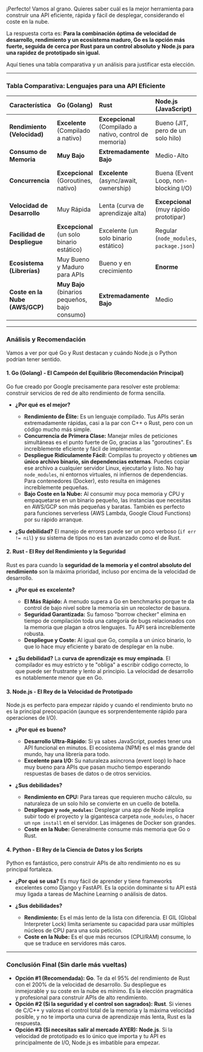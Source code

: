 ¡Perfecto! Vamos al grano. Quieres saber cuál es la mejor herramienta para construir una API eficiente, rápida y fácil de desplegar, considerando el coste en la nube.

La respuesta corta es: **Para la combinación óptima de velocidad de desarrollo, rendimiento y un ecosistema maduro, Go es la opción más fuerte, seguida de cerca por Rust para un control absoluto y Node.js para una rapidez de prototipado sin igual.**

Aquí tienes una tabla comparativa y un análisis para justificar esta elección.

---

### Tabla Comparativa: Lenguajes para una API Eficiente

| Característica | Go (Golang) | Rust | Node.js (JavaScript) | Python |
| :--- | :--- | :--- | :--- | :--- |
| **Rendimiento (Velocidad)** | **Excelente** (Compilado a nativo) | **Excepcional** (Compilado a nativo, control de memoria) | Bueno (JIT, pero de un solo hilo) | Regular (Interpretado, lento) |
| **Consumo de Memoria** | **Muy Bajo** | **Extremadamente Bajo** | Medio-Alto | Alto |
| **Concurrencia** | **Excepcional** (Goroutines, nativo) | **Excelente** (async/await, ownership) | Buena (Event Loop, non-blocking I/O) | Regular (GIL limita el paralelismo real) |
| **Velocidad de Desarrollo** | Muy Rápida | Lenta (curva de aprendizaje alta) | **Excepcional** (muy rápido prototipar) | Muy Rápida |
| **Facilidad de Despliegue** | **Excepcional** (un solo binario estático) | Excelente (un solo binario estático) | Regular (`node_modules`, `package.json`) | Regular (entornos virtuales, dependencias) |
| **Ecosistema (Librerías)** | Muy Bueno y Maduro para APIs | Bueno y en crecimiento | **Enorme** | Enorme |
| **Coste en la Nube (AWS/GCP)** | **Muy Bajo** (binarios pequeños, bajo consumo) | **Extremadamente Bajo** | Medio | Alto (necesita más RAM/CPU) |

---

### Análisis y Recomendación

Vamos a ver por qué Go y Rust destacan y cuándo Node.js o Python podrían tener sentido.

#### 1. Go (Golang) - El Campeón del Equilibrio (Recomendación Principal)

Go fue creado por Google precisamente para resolver este problema: construir servicios de red de alto rendimiento de forma sencilla.

*   **¿Por qué es el mejor?**
    *   **Rendimiento de Élite:** Es un lenguaje compilado. Tus APIs serán extremadamente rápidas, casi a la par con C++ o Rust, pero con un código mucho más simple.
    *   **Concurrencia de Primera Clase:** Manejar miles de peticiones simultáneas es el punto fuerte de Go, gracias a las "goroutines". Es increíblemente eficiente y fácil de implementar.
    *   **Despliegue Ridículamente Fácil:** Compilas tu proyecto y obtienes **un único archivo binario, sin dependencias externas**. Puedes copiar ese archivo a cualquier servidor Linux, ejecutarlo y listo. No hay `node_modules`, ni entornos virtuales, ni infiernos de dependencias. Para contenedores (Docker), esto resulta en imágenes increíblemente pequeñas.
    *   **Bajo Coste en la Nube:** Al consumir muy poca memoria y CPU y empaquetarse en un binario pequeño, las instancias que necesitas en AWS/GCP son más pequeñas y baratas. También es perfecto para funciones serverless (AWS Lambda, Google Cloud Functions) por su rápido arranque.

*   **¿Su debilidad?** El manejo de errores puede ser un poco verboso (`if err != nil`) y su sistema de tipos no es tan avanzado como el de Rust.

#### 2. Rust - El Rey del Rendimiento y la Seguridad

Rust es para cuando la **seguridad de la memoria y el control absoluto del rendimiento** son la máxima prioridad, incluso por encima de la velocidad de desarrollo.

*   **¿Por qué es excelente?**
    *   **El Más Rápido:** A menudo supera a Go en benchmarks porque te da control de bajo nivel sobre la memoria sin un recolector de basura.
    *   **Seguridad Garantizada:** Su famoso "borrow checker" elimina en tiempo de compilación toda una categoría de bugs relacionados con la memoria que plagan a otros lenguajes. Tu API será increíblemente robusta.
    *   **Despliegue y Coste:** Al igual que Go, compila a un único binario, lo que lo hace muy eficiente y barato de desplegar en la nube.

*   **¿Su debilidad?** La **curva de aprendizaje es muy empinada**. El compilador es muy estricto y te "obliga" a escribir código correcto, lo que puede ser frustrante y lento al principio. La velocidad de desarrollo es notablemente menor que en Go.

#### 3. Node.js - El Rey de la Velocidad de Prototipado

Node.js es perfecto para empezar rápido y cuando el rendimiento bruto no es la principal preocupación (aunque es sorprendentemente rápido para operaciones de I/O).

*   **¿Por qué es bueno?**
    *   **Desarrollo Ultra-Rápido:** Si ya sabes JavaScript, puedes tener una API funcional en minutos. El ecosistema (NPM) es el más grande del mundo, hay una librería para todo.
    *   **Excelente para I/O:** Su naturaleza asíncrona (event loop) lo hace muy bueno para APIs que pasan mucho tiempo esperando respuestas de bases de datos o de otros servicios.

*   **¿Sus debilidades?**
    *   **Rendimiento en CPU:** Para tareas que requieren mucho cálculo, su naturaleza de un solo hilo se convierte en un cuello de botella.
    *   **Despliegue y `node_modules`:** Desplegar una app de Node implica subir todo el proyecto y la gigantesca carpeta `node_modules`, o hacer un `npm install` en el servidor. Las imágenes de Docker son grandes.
    *   **Coste en la Nube:** Generalmente consume más memoria que Go o Rust.

#### 4. Python - El Rey de la Ciencia de Datos y los Scripts

Python es fantástico, pero construir APIs de alto rendimiento no es su principal fortaleza.

*   **¿Por qué se usa?** Es muy fácil de aprender y tiene frameworks excelentes como Django y FastAPI. Es la opción dominante si tu API está muy ligada a tareas de Machine Learning o análisis de datos.

*   **¿Sus debilidades?**
    *   **Rendimiento:** Es el más lento de la lista con diferencia. El GIL (Global Interpreter Lock) limita seriamente su capacidad para usar múltiples núcleos de CPU para una sola petición.
    *   **Coste en la Nube:** Es el que más recursos (CPU/RAM) consume, lo que se traduce en servidores más caros.

---

### Conclusión Final (Sin darle más vueltas)

*   **Opción #1 (Recomendada):** **Go**. Te da el 95% del rendimiento de Rust con el 200% de la velocidad de desarrollo. Su despliegue es inmejorable y su coste en la nube es mínimo. Es la elección pragmática y profesional para construir APIs de alto rendimiento.
*   **Opción #2 (Si la seguridad y el control son sagrados):** **Rust**. Si vienes de C/C++ y valoras el control total de la memoria y la máxima velocidad posible, y no te importa una curva de aprendizaje más lenta, Rust es la respuesta.
*   **Opción #3 (Si necesitas salir al mercado AYER):** **Node.js**. Si la velocidad de prototipado es lo único que importa y tu API es principalmente de I/O, Node.js es imbatible para empezar.